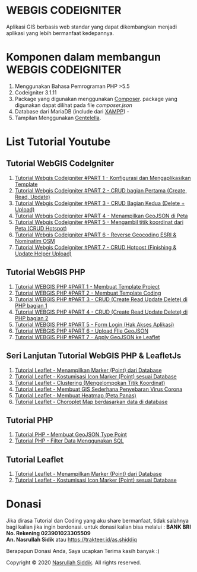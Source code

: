# WEBGIS CODEIGNITER
Aplikasi GIS berbasis web standar yang dapat dikembangkan menjadi aplikasi yang lebih bermanfaat kedepannya.

# Komponen dalam membangun WEBGIS CODEIGNITER
1. Menggunakan Bahasa Pemrograman PHP >5.5
2. Codeigniter 3.1.11
2. Package yang digunakan menggunakan [Composer](https://getcomposer.org/). package yang digunakan dapat dilihat pada file *composer.json*
3. Database dari MariaDB (include dari [XAMPP](https://www.apachefriends.org/index.html)) - 
4. Tampilan Menggunakan [Gentelella](https://github.com/ColorlibHQ/gentelella).

# List Tutorial Youtube
## Tutorial WebGIS CodeIgniter
1. [Tutorial Webgis Codeigniter #PART 1 -  Konfigurasi dan Mengaplikasikan Template](https://youtu.be/YjVuFihl4dA)
2. [Tutorial Webgis Codeigniter #PART 2 - CRUD bagian Pertama (Create, Read, Update)](https://youtu.be/kZNehlstoMs)
3. [Tutorial Webgis Codeigniter #PART 3 - CRUD Bagian Kedua (Delete + Upload)](https://youtu.be/1bWxmzE95SQ)
4. [Tutorial Webgis Codeigniter #PART 4 - Menampilkan GeoJSON di Peta](https://youtu.be/zq7BhzANOAU)
5. [Tutorial Webgis Codeigniter #PART 5 - Mengambil titik koordinat dari Peta (CRUD Hotspot)](https://youtu.be/O3PfVjA991Y)
6. [Tutorial Webgis Codeigniter #PART 6 - Reverse Geocoding ESRI & Nominatim OSM](https://youtu.be/SVzq1lpOovc)
7. [Tutorial Webgis Codeigniter #PART 7 - CRUD Hotpost (Finishing & Update Helper Upload)](https://youtu.be/7ZhmJ5QUhPE)

## Tutorial WebGIS PHP
1. [Tutorial WEBGIS PHP #PART 1 - Membuat Template Project](https://www.youtube.com/watch?v=WooDHdZ4eOo)
2. [Tutorial WEBGIS PHP #PART 2 - Membuat Template Coding](https://youtu.be/ikxrjA0b-kg)
3. [Tutorial WEBGIS PHP #PART 3 - CRUD (Create Read Update Delete) di PHP bagian 1](https://youtu.be/EO5aUakI6Wo)
4. [Tutorial WEBGIS PHP #PART 4 - CRUD (Create Read Update Delete) di PHP bagian 2](https://youtu.be/4pDDhx-s1v4)
5. [Tutorial WEBGIS PHP #PART 5 - Form Login (Hak Akses Aplikasi)](https://youtu.be/OFKtjSPD0jA)
6. [Tutorial WEBGIS PHP #PART 6 - Upload FIle GeoJSON](https://youtu.be/aR9WTHl6gJ8)
7. [Tutorial WEBGIS PHP #PART 7 - Apply GeoJSON ke Leaflet](https://youtu.be/iTRq9jlDdkg)


## Seri Lanjutan Tutorial WebGIS PHP & LeafletJs
1. [Tutorial Leaflet - Menampilkan Marker (Point) dari Database](https://youtu.be/K3GJ4zeYnwo)
2. [Tutorial Leaflet - Kostumisasi Icon Marker (Point) sesuai Database](https://youtu.be/I6lFBH3J_Ts)
3. [Tutorial Leaflet - Clustering (Mengelompokan Titik Koordinat)](https://youtu.be/07HhzfDT7V4)
4. [Tutorial Leaflet  - Membuat GIS Sederhana Penyebaran Virus Corona](https://youtu.be/IAfcvPO8D1Y)
5. [Tutorial Leaflet - Membuat Heatmap (Peta Panas)](https://youtu.be/cCXv_G5QUyc)
6. [Tutorial Leaflet - Choroplet Map berdasarkan data di database](https://youtu.be/9jqKxq9vi-k)

## Tutorial PHP
1. [Tutorial PHP - Membuat GeoJSON Type Point](https://youtu.be/DSxW67uFK04)
2. [Tutorial PHP - Filter Data Menggunakan SQL](https://youtu.be/vuNHOhS-4a4)

## Tutorial Leaflet
1. [Tutorial Leaflet - Menampilkan Marker (Point) dari Database](https://youtu.be/K3GJ4zeYnwo)
2. [Tutorial Leaflet - Kostumisasi Icon Marker (Point) sesuai Database](https://youtu.be/I6lFBH3J_Ts)

# Donasi
Jika dirasa Tutorial dan Coding yang aku share bermanfaat, tidak salahnya bagi kalian jika ingin berdonasi. untuk donasi kalian bisa melalui : 
__BANK BRI__\
__No. Rekening 023901023305509__\
__An. Nasrullah Sidik__
atau 
https://trakteer.id/as.shiddiq

Berapapun Donasi Anda, Saya ucapkan Terima kasih banyak :)

Copyright © 2020 [Nasrullah Siddik](bit.ly/YTNSiddik). All rights reserved.



